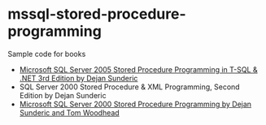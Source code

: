 # mssql-stored-procedure-programming
Sample code for books
- [Microsoft SQL Server 2005 Stored Procedure Programming in T-SQL & .NET  3rd Edition by Dejan Sunderic](https://amzn.to/2IfqpEz)
- SQL Server 2000 Stored Procedure & XML Programming, Second Edition by Dejan Sunderic
- [Microsoft SQL Server 2000 Stored Procedure Programming by Dejan Sunderic and Tom Woodhead](https://amzn.to/2E9SsTf)
